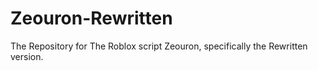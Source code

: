 # Zeouron-Rewritten
The Repository for The Roblox script Zeouron, specifically the Rewritten version.
